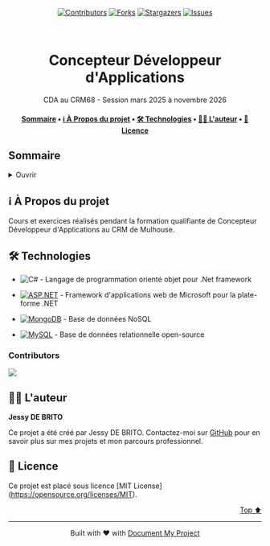 <a name="readme-top"></a>
<!--
*** Thanks for using Document My Project. (https://github.com/luisvent/document_my_project) 
*** If you have a suggestion that would make this better, please fork  
*** the repo and create a pull request or simply open an issue.
*** Don't forget to give the project a star!
-->

<p align="center"><a href="https://github.com/Neihren/CDA_2503_JDB/graphs/contributors"><img src="https://img.shields.io/github/contributors/Neihren/CDA_2503_JDB.svg?style=for-the-badge" alt="Contributors"></a>
        <a href="https://github.com/Neihren/CDA_2503_JDB/network/members"><img src="https://img.shields.io/github/forks/Neihren/CDA_2503_JDB.svg?style=for-the-badge" alt="Forks"></a>
        <a href="https://github.com/Neihren/CDA_2503_JDB/stargazers"><img src="https://img.shields.io/github/stars/Neihren/CDA_2503_JDB.svg?style=for-the-badge" alt="Stargazers"></a>
        <a href="https://github.com/Neihren/CDA_2503_JDB/issues"><img src="https://img.shields.io/github/issues/Neihren/CDA_2503_JDB.svg?style=for-the-badge" alt="Issues"></a></p><br/>


<div align="center">



# Concepteur Développeur d'Applications

CDA au CRM68 - Session mars 2025 à novembre 2026

</div>


<div align="center"><h4><a href="#-table-of-contents">Sommaire</a> • <a href="#-about-the-project">ℹ️ À Propos du projet</a> • <a href="#-stack-tech">🛠 Technologies</a> • <a href="#-about-the-author">👨🏻‍ L'auteur</a> • <a href="#-license">📖 Licence</a></h4></div>

## ️Sommaire
 <details>
<summary>Ouvrir</summary>

- [Concepteur Développeur d'Applications](#concepteur-dveloppeur-dapplications)
  - [ℹ️ About the Project](#-about-the-project)
  - [🛠 Stack Tech](#-stack-tech)
  - [👨🏻‍ About the Author](#-about-the-author)
  - [📖 License](#-license)
</details>

## ℹ️ À Propos du projet

Cours et exercices réalisés pendant la formation qualifiante de Concepteur Développeur d'Applications au CRM de Mulhouse.


## 🛠 Technologies
- ![C#][C#-badge] - Langage de programmation orienté objet pour .Net framework

[C#-badge]: https://img.shields.io/badge/C%23-239120?style=for-the-badge&logo=csharp

- [![ASP.NET][ASP.NET-badge]][ASP.NET-url] - Framework d'applications web de Microsoft pour la plate-forme .NET

[ASP.NET-badge]: https://img.shields.io/badge/ASP.NET-5C2D91?style=for-the-badge&logo=aspnet
[ASP.NET-url]: }
- [![MongoDB][MongoDB-badge]][MongoDB-url] - Base de données NoSQL

[MongoDB-badge]: https://img.shields.io/badge/MongoDB-47A248?style=for-the-badge&logo=mongodb
[MongoDB-url]: }
- [![MySQL][MySQL-badge]][MySQL-url] - Base de données relationnelle open-source

[MySQL-badge]: https://img.shields.io/badge/MySQL-00758F?style=for-the-badge&logo=mysql
[MySQL-url]: }

### Contributors

<a href="https://github.com/Neihren/CDA_2503_JDB/graphs/contributors">
  <img src="https://contrib.rocks/image?repo=Neihren/CDA_2503_JDB" />
</a>

## 👨🏻‍ L'auteur

**Jessy DE BRITO**

Ce projet a été créé par Jessy DE BRITO. Contactez-moi sur [GitHub](https://github.com/Neihren) pour en savoir plus sur mes projets et mon parcours professionnel.

## 📖 Licence

Ce projet est placé sous licence [MIT License] (https://opensource.org/licenses/MIT).


<p align="right"><a href="#readme-top">Top ⬆️</a></p>

---
 <div align="center">Built with ❤️ with <a href="https://github.com/luisvent/document_my_project">Document My Project</a></div>

 
